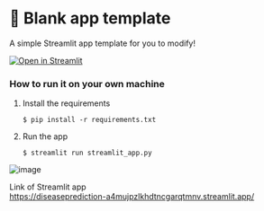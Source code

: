 # 🎈 Blank app template

A simple Streamlit app template for you to modify!

[![Open in Streamlit](https://static.streamlit.io/badges/streamlit_badge_black_white.svg)](https://blank-app-template.streamlit.app/)

### How to run it on your own machine

1. Install the requirements

   ```
   $ pip install -r requirements.txt
   ```

2. Run the app

   ```
   $ streamlit run streamlit_app.py
   ```
![image](https://github.com/labheshjoshi/Disease_prediction1/assets/129281226/b174b462-1a01-4993-95d0-92659347095b)

Link of Streamlit app   
https://diseaseprediction-a4mujpzlkhdtncgarqtmnv.streamlit.app/
